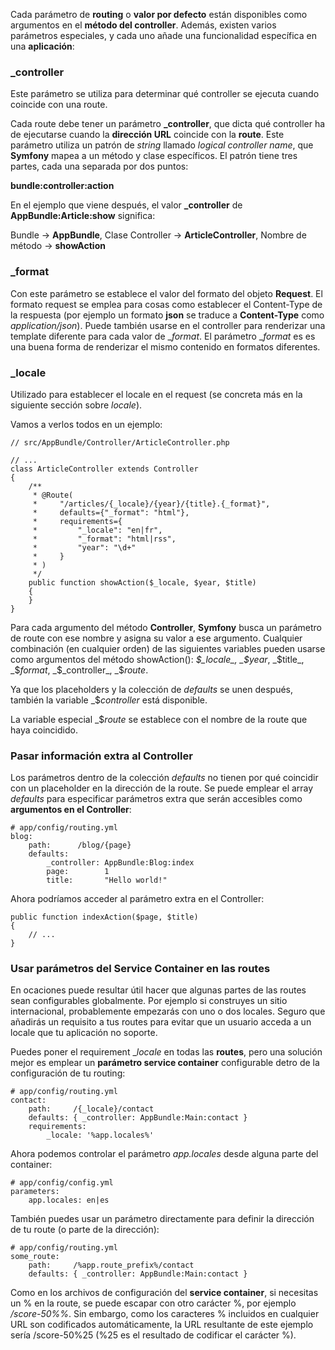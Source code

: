 Cada parámetro de **routing** o **valor por defecto** están disponibles como argumentos en el **método del controller**. Además, existen varios parámetros especiales, y cada uno añade una funcionalidad específica en una **aplicación**:

### _controller 

Este parámetro se utiliza para determinar qué controller se ejecuta cuando coincide con una route.

Cada route debe tener un parámetro **_controller**, que dicta qué controller ha de ejecutarse cuando la **dirección URL** coincide con la **route**. Este parámetro utiliza un patrón de _string_ llamado _logical controller name_, que **Symfony** mapea a un método y clase específicos. El patrón tiene tres partes, cada una separada por dos puntos:

**bundle:controller:action**

En el ejemplo que viene después, el valor **_controller** de **AppBundle:Article:show** significa:

Bundle -> **AppBundle**, Clase Controller -> **ArticleController**, Nombre de método -> **showAction**

### _format

Con este parámetro se establece el valor del formato del objeto **Request**. El formato request se emplea para cosas como establecer el Content-Type de la respuesta (por ejemplo un formato **json** se traduce a **Content-Type** como _application/json_). Puede también usarse en el controller para renderizar una template diferente para cada valor de __format_. El parámetro __format_ es es una buena forma de renderizar el mismo contenido en formatos diferentes.

### _locale

Utilizado para establecer el locale en el request (se concreta más en la siguiente sección sobre _locale_).

Vamos a verlos todos en un ejemplo:

```
// src/AppBundle/Controller/ArticleController.php

// ...
class ArticleController extends Controller
{
    /**
     * @Route(
     *     "/articles/{_locale}/{year}/{title}.{_format}",
     *     defaults={"_format": "html"},
     *     requirements={
     *         "_locale": "en|fr",
     *         "_format": "html|rss",
     *         "year": "\d+"
     *     }
     * )
     */
    public function showAction($_locale, $year, $title)
    {
    }
}
```

Para cada argumento del método **Controller**, **Symfony** busca un parámetro de route con ese nombre y asigna su valor a ese argumento. Cualquier combinación (en cualquier orden) de las siguientes variables pueden usarse como argumentos del método showAction(): _$_locale_, _$year_, _$title_, _$_format_, _$_controller_, _$_route_.

Ya que los placeholders y la colección de _defaults_ se unen después, también la variable _$_controller_ está disponible.

La variable especial _$_route_ se establece con el nombre de la route que haya coincidido.

### Pasar información extra al Controller

Los parámetros dentro de la colección _defaults_ no tienen por qué coincidir con un placeholder en la dirección de la route. Se puede emplear el array _defaults_ para especificar parámetros extra que serán accesibles como **argumentos en el Controller**:

```
# app/config/routing.yml
blog:
    path:      /blog/{page}
    defaults:
        _controller: AppBundle:Blog:index
        page:        1
        title:       "Hello world!"
```

Ahora podríamos acceder al parámetro extra en el Controller:

```
public function indexAction($page, $title)
{
    // ...
}
```

### Usar parámetros del Service Container en las routes

En ocaciones puede resultar útil hacer que algunas partes de las routes sean configurables globalmente. Por ejemplo si construyes un sitio internacional, probablemente empezarás con uno o dos locales. Seguro que añadirás un requisito a tus routes para evitar que un usuario acceda a un locale que tu aplicación no soporte. 

Puedes poner el requirement __locale_ en todas las **routes**, pero una solución mejor es emplear un **parámetro service container** configurable detro de la configuración de tu routing:

```
# app/config/routing.yml
contact:
    path:     /{_locale}/contact
    defaults: { _controller: AppBundle:Main:contact }
    requirements:
        _locale: '%app.locales%'
```

Ahora podemos controlar el parámetro _app.locales_ desde alguna parte del container:

```
# app/config/config.yml
parameters:
    app.locales: en|es
```

También puedes usar un parámetro directamente para definir la dirección de tu route (o parte de la dirección):

```
# app/config/routing.yml
some_route:
    path:     /%app.route_prefix%/contact
    defaults: { _controller: AppBundle:Main:contact }
```

Como en los archivos de configuración del **service container**, si necesitas un % en la route, se puede escapar con otro carácter %, por ejemplo _/score-50%%_. Sin embargo, como los caracteres % incluidos en cualquier URL son codificados automáticamente, la URL resultante de este ejemplo sería /score-50%25 (%25 es el resultado de codificar el carácter %).